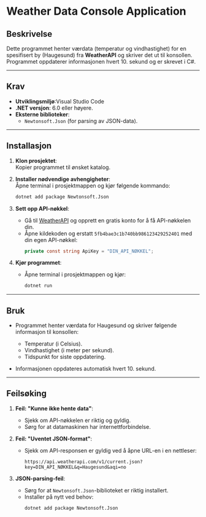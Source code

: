 # Weather Data Console Application

## **Beskrivelse**
Dette programmet henter værdata (temperatur og vindhastighet) for en spesifisert by (Haugesund) fra **WeatherAPI** og skriver det ut til konsollen. Programmet oppdaterer informasjonen hvert 10. sekund og er skrevet i C#.

---

## **Krav**
- **Utviklingsmiljø**:Visual Studio Code
- **.NET versjon**: 6.0 eller høyere.
- **Eksterne biblioteker**:  
  - `Newtonsoft.Json` (for parsing av JSON-data).

---

## **Installasjon**
1. **Klon prosjektet**:  
   Kopier programmet til ønsket katalog.

2. **Installer nødvendige avhengigheter**:  
   Åpne terminal i prosjektmappen og kjør følgende kommando:  
   ```bash
   dotnet add package Newtonsoft.Json
   ```

3. **Sett opp API-nøkkel**:  
   - Gå til [WeatherAPI](https://www.weatherapi.com/) og opprett en gratis konto for å få API-nøkkelen din.
   - Åpne kildekoden og erstatt `5fb4bae3c1b740bb986123429252401` med din egen API-nøkkel:
     ```csharp
     private const string ApiKey = "DIN_API_NØKKEL";
     ```

4. **Kjør programmet**:  
   - Åpne terminal i prosjektmappen og kjør:
     ```bash
     dotnet run
     ```

---

## **Bruk**
- Programmet henter værdata for Haugesund og skriver følgende informasjon til konsollen:
  - Temperatur (i Celsius).
  - Vindhastighet (i meter per sekund).
  - Tidspunkt for siste oppdatering.

- Informasjonen oppdateres automatisk hvert 10. sekund.

---

## **Feilsøking**
1. **Feil: "Kunne ikke hente data"**:
   - Sjekk om API-nøkkelen er riktig og gyldig.
   - Sørg for at datamaskinen har internettforbindelse.

2. **Feil: "Uventet JSON-format"**:
   - Sjekk om API-responsen er gyldig ved å åpne URL-en i en nettleser:
     ```
     https://api.weatherapi.com/v1/current.json?key=DIN_API_NØKKEL&q=Haugesund&aqi=no
     ```

3. **JSON-parsing-feil**:
   - Sørg for at `Newtonsoft.Json`-biblioteket er riktig installert.
   - Installer på nytt ved behov:
     ```bash
     dotnet add package Newtonsoft.Json
     ```